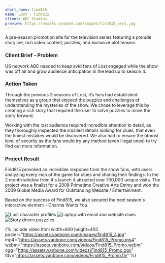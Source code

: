 ```yaml
---
short_name: find815
name: Lost - Find815
client: ABC Studios
preview: https://assets.vanbone.com/images/find815_proj.jpg
---
```


A pre-season promotion site for the television series featuring a prelude storyline, rich video content, puzzles, and 
exclusive plot teasers.

### Client Brief - Problem

US network ABC needed to keep avid fans of Lost engaged while the show was off air and grow audience anticipation in 
the lead up to season 4.

### Action Taken

Through the previous 3 seasons of Lost, it’s fans had established themselves as a group that enjoyed the puzzles and 
challenges of understanding the mysteries of the show. We chose to leverage this by creating a rich story that required 
the user to solve puzzles to move the story forward.

Working with the lost audience required incredible attention to detail, as they thoroughly inspected the smallest 
details looking for clues, that even the tiniest mistakes would be discovered. We also had to ensure the utmost level 
of security as the fans would try any method (even illegal ones) to try find out more information.

### Project Result

Find815 provoked an incredible response from the show fans, with users analyzing every inch of the game for clues and 
sharing their findings. In the 2 month window from it's launch it attracted over 700,000 unique visits. The project was 
a finalist for a 2008 Primetime Creative Arts Emmy and won the 2009 Global Media Award for Outstanding Website / 
Entertainment.

Based on the success of Find815, we also secured the next season's interactive element - Dharma Wants You.

![Lost character profiles](https://assets.vanbone.com/images/find815_3.jpg "Lost character profiles")
![Laptop with email and website clues](https://assets.vanbone.com/images/find815_2.jpg "Laptop with email and website clues")
![Story driven puzzzles](https://assets.vanbone.com/images/find815_1.jpg "Story driven puzzzles")

{% include video.html
    width=800 height=400
    poster="https://assets.vanbone.com/images/find815_4.jpg"
    mp4="https://assets.vanbone.com/videos/Find815_Promo.mp4"
    webm="https://assets.vanbone.com/videos/Find815_Promo.webm"
    ogg="https://assets.vanbone.com/videos/Find815_Promo.ogv"
    f4v="https://assets.vanbone.com/videos/Find815_Promo.flv"
%}